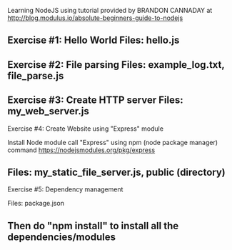 Learning NodeJS using tutorial provided by BRANDON CANNADAY at
http://blog.modulus.io/absolute-beginners-guide-to-nodejs

Exercise #1: Hello World
Files: hello.js
------------------------------------------------------------------------------

Exercise #2: File parsing
Files: example_log.txt, file_parse.js
------------------------------------------------------------------------------

Exercise #3: Create HTTP server
Files: my_web_server.js
------------------------------------------------------------------------------

Exercise #4: Create Website using "Express" module

Install Node module call "Express" using npm (node package manager) command
https://nodejsmodules.org/pkg/express

Files: my_static_file_server.js, public (directory)
------------------------------------------------------------------------------

Exercise #5: Dependency management

Files: package.json

Then do "npm install" to install all the dependencies/modules
------------------------------------------------------------------------------

